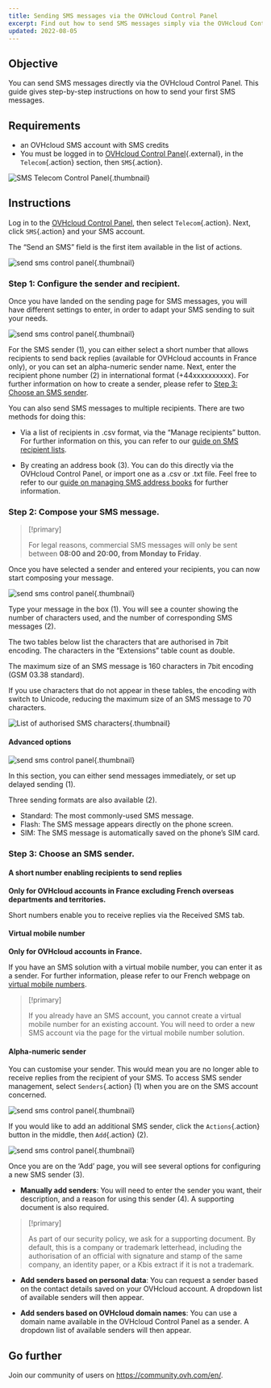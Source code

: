 ```yaml
---
title: Sending SMS messages via the OVHcloud Control Panel
excerpt: Find out how to send SMS messages simply via the OVHcloud Control Panel
updated: 2022-08-05
---
```


## Objective

You can send SMS messages directly via the OVHcloud Control Panel. This guide gives step-by-step instructions on how to send your first SMS messages.

## Requirements

- an OVHcloud SMS account with SMS credits
- You must be logged in to [OVHcloud Control Panel](/links/manager){.external}, in the `Telecom`{.action} section, then `SMS`{.action}.

![SMS Telecom Control Panel](/pages/assets/screens/control_panel/product-selection/telecom/tpl-telecom-03-en-sms.png){.thumbnail}

## Instructions

Log in to the [OVHcloud Control Panel](/links/manager), then select `Telecom`{.action}. Next, click `SMS`{.action} and your SMS account.

The “Send an SMS” field is the first item available in the list of actions.

![send sms control panel](images/sms-send-control-panel01E.png){.thumbnail}

### Step 1: Configure the sender and recipient.

Once you have landed on the sending page for SMS messages, you will have different settings to enter, in order to adapt your SMS sending to suit your needs. 

![send sms control panel](images/sms-send-control-panel02E.png){.thumbnail}

For the SMS sender (1), you can either select a short number that allows recipients to send back replies (available for OVHcloud accounts in France only), or you can set an alpha-numeric sender name.
Next, enter the recipient phone number (2) in international format (+44xxxxxxxxxx).
For further information on how to create a sender, please refer to [Step 3: Choose an SMS sender](./#step-3-choose-an-sms-sender).

You can also send SMS messages to multiple recipients. There are two methods for doing this:

- Via a list of recipients in .csv format, via the “Manage recipients” button.
For further information on this, you can refer to our [guide on SMS recipient lists](/pages/web_cloud/messaging/sms/liste_de_destinataire_sms).

- By creating an address book (3). You can do this directly via the OVHcloud Control Panel, or import one as a .csv or .txt file.
Feel free to refer to our [guide on managing SMS address books](/pages/web_cloud/messaging/sms/gerer_mes_carnets_dadresses_sms) for further information.

### Step 2: Compose your SMS message.

> [!primary]
>
> For legal reasons, commercial SMS messages will only be sent between **08:00 and 20:00, from Monday to Friday**.

Once you have selected a sender and entered your recipients, you can now start composing your message.

![send sms control panel](images/sms-send-control-panel03E.png){.thumbnail}

Type your message in the box (1). You will see a counter showing the number of characters used, and the number of corresponding SMS messages (2).

The two tables below list the characters that are authorised in 7bit encoding. The characters in the “Extensions” table count as double. 

The maximum size of an SMS message is 160 characters in 7bit encoding (GSM 03.38 standard).

If you use characters that do not appear in these tables, the encoding with switch to Unicode, reducing the maximum size of an SMS message to 70 characters.

![List of authorised SMS characters](images/smsauthorizedcharacters.png){.thumbnail}

#### Advanced options

![send sms control panel](images/sms-send-control-panel-advanced.png){.thumbnail}

In this section, you can either send messages immediately, or set up delayed sending (1).

Three sending formats are also available (2).

- Standard: The most commonly-used SMS message.
- Flash: The SMS message appears directly on the phone screen.
- SIM: The SMS message is automatically saved on the phone’s SIM card.

### Step 3: Choose an SMS sender.

#### A short number enabling recipients to send replies

**Only for OVHcloud accounts in France excluding French overseas departments and territories.**

Short numbers enable you to receive replies via the Received SMS tab.

#### Virtual mobile number

**Only for OVHcloud accounts in France.**

If you have an SMS solution with a virtual mobile number, you can enter it as a sender. For further information, please refer to our French webpage on [virtual mobile numbers](https://www.ovhtelecom.fr/sms/reponse/numeros-virtuels.xml).

> [!primary]
>
>If you already have an SMS account, you cannot create a virtual mobile number for an existing account. You will need to order a new SMS account via the page for the virtual mobile number solution.
>

#### Alpha-numeric sender

You can customise your sender. This would mean you are no longer able to receive replies from the recipient of your SMS. To access SMS sender management, select `Senders`{.action} (1) when you are on the SMS account concerned.

![send sms control panel](images/sms-send-control-panel04E.png){.thumbnail}

If you would like to add an additional SMS sender, click the `Actions`{.action} button in the middle, then `Add`{.action} (2).

![send sms control panel](images/sms-send-control-panel05E.png){.thumbnail}

Once you are on the ‘Add’ page, you will see several options for configuring a new SMS sender (3).

- **Manually add senders**: You will need to enter the sender you want, their description, and a reason for using this sender (4). A supporting document is also required. 

> [!primary]
>
> As part of our security policy, we ask for a supporting document. By default, this is a company or trademark letterhead, including the authorisation of an official with signature and stamp of the same company, an identity paper, or a Kbis extract if it is not a trademark.
>

- **Add senders based on personal data**: You can request a sender based on the contact details saved on your OVHcloud account. A dropdown list of available senders will then appear.

- **Add senders based on OVHcloud domain names**: You can use a domain name available in the OVHcloud Control Panel as a sender. A dropdown list of available senders will then appear.

## Go further

Join our community of users on <https://community.ovh.com/en/>.
